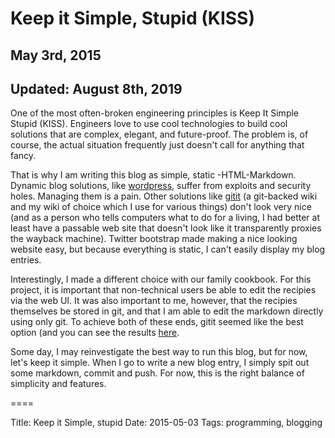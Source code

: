 # Keep it Simple, Stupid (KISS)

## May 3rd, 2015
## Updated: August 8th, 2019

One of the most often-broken engineering principles is Keep It
Simple Stupid (KISS).  Engineers love to use cool technologies to build
cool solutions that are complex, elegant, and future-proof.  The
problem is, of course, the actual situation frequently just doesn't call for anything that fancy.

That is why I am writing this blog as simple, static -HTML-Markdown.  Dynamic
blog solutions, like [wordpress](http://wordpress.com),
suffer from exploits and security holes.  Managing them is a pain.
Other solutions like [gitit](https://github.com/jgm/gitit)
(a git-backed wiki and my wiki of choice which I use for various things) don't
look very nice (and as a person who tells computers what to do for a living, I
had better at least have a passable web site that doesn't look like it
transparently proxies the wayback machine).  Twitter bootstrap made making a
nice looking website easy, but because everything is static, I can't easily
display my blog entries.

Interestingly, I made a different choice with our family cookbook.
For this project, it is important that non-technical users be able to
edit the recipies via the web UI.  It was also important to me,
however, that the recipies themselves be stored in git, and that I am
able to edit the markdown directly using only git.  To achieve both
of these ends, gitit seemed like the best option (and you can see the
results [here](http://cookbook.cmyers.org).

Some day, I may reinvestigate the best way to run this blog, but for
now, let's keep it simple.  When I go to write a new blog entry, I simply spit
out some markdown, commit and push.  For now, this is the right balance of
simplicity and features.

====

Title: Keep it Simple, stupid
Date: 2015-05-03
Tags: programming, blogging
